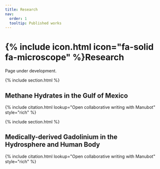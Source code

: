 ```yaml
---
title: Research
nav:
  order: 1
  tooltip: Published works
---
```


# {% include icon.html icon="fa-solid fa-microscope" %}Research

Page under development. 

{% include section.html %}

## Methane Hydrates in the Gulf of Mexico

{% include citation.html lookup="Open collaborative writing with Manubot" style="rich" %}

{% include section.html %}

## Medically-derived Gadolinium in the Hydrosphere and Human Body

{% include citation.html lookup="Open collaborative writing with Manubot" style="rich" %}




